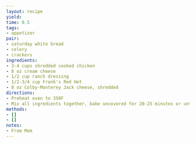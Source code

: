 ```yaml
---
layout: recipe
yield: 
time: 0.5
tags:
- appetizer
pair:
- saturday white bread
- celery
- crackers
ingredients:
- 3-4 cups shredded cooked chicken
- 8 oz cream cheese
- 1/2 cup ranch dressing
- 1/2-3/4 cup Frank's Red Hot
- 8 oz Colby-Monterey Jack cheese, shredded
directions:
- Preheat oven to 350F
- Mix all ingredients together, bake uncovered for 20-25 minutes or until cheese is melted
methods:
- []
- []
notes:
- From Mom
---
```

